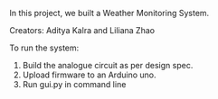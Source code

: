 In this project, we built a Weather Monitoring System.

Creators: Aditya Kalra and Liliana Zhao

To run the system:
1. Build the analogue circuit as per design spec.
2. Upload firmware to an Arduino uno.
3. Run gui.py in command line
